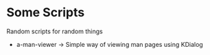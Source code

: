 # Some Scripts

Random scripts for random things

* a-man-viewer -> Simple way of viewing man pages using KDialog